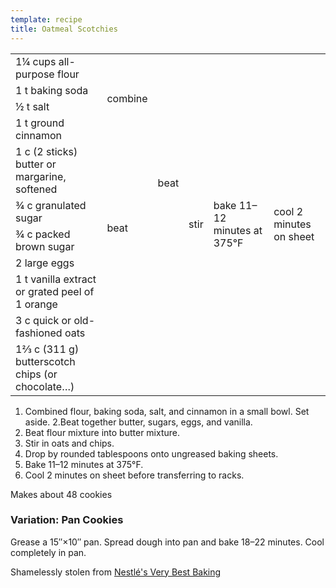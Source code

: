 ```yaml
---
template: recipe
title: Oatmeal Scotchies
---
```

<table>
<tr>
<td>1&frac14; cups all-purpose flour</td>
<td rowspan="4">combine</td>
<td rowspan="9">beat</td>
<td rowspan="11">stir</td>
<td rowspan="11">bake 11&ndash;12 minutes at 375&deg;F</td>
<td rowspan="11">cool 2 minutes on sheet</td>
</tr>
<tr>
<td>1 t  baking soda</td>
</tr>
<tr>
<td>&frac12; t salt</td>
</tr>
<tr>
<td>1 t ground cinnamon</td>
</tr>
<tr>
<td>1 c (2 sticks) butter or margarine, softened</td>
<td rowspan="5">beat</td>
</tr>
<tr>
<td>&frac34; c granulated sugar</td>
</tr>
<tr>
<td>&frac34; c packed brown sugar</td>
</tr>
<tr>
<td>2 large eggs</td>
</tr>
<tr>
<td>1 t vanilla extract or grated peel of 1 orange</td>
</tr>
<tr>
<td>3 c quick or old-fashioned oats</td>
<td class="righthide" rowspan="2" colspan="2">&nbsp;</td>
</tr>
<tr>
<td>1&#x2154; c (311 g) butterscotch chips (or chocolate&hellip;)</td>
</tr>
</table>

1. Combined flour, baking soda, salt, and cinnamon in a small
bowl. Set aside.
2.Beat together butter, sugars, eggs, and vanilla.
3. Beat flour mixture  into butter mixture.
4. Stir in oats and chips.
5. Drop by rounded tablespoons onto ungreased baking sheets.
6. Bake 11&ndash;12 minutes at 375&deg;F.
7. Cool 2 minutes on sheet before transferring to racks.

Makes about 48 cookies

<div class="variation">
<h3>Variation: Pan Cookies</h3>
Grease a 15&Prime;&times;10&Prime; pan. Spread dough into pan and bake
18&ndash;22 minutes. Cool completely in pan.
</div>


<p class="confession">Shamelessly stolen from <a
href="http://www.verybestbaking.com/recipes/18478/Oatmeal-Scotchies/detail.aspx/">Nestl&eacute;'s
Very Best Baking</a></p>